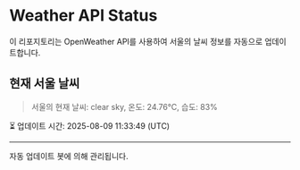 
# Weather API Status

이 리포지토리는 OpenWeather API를 사용하여 서울의 날씨 정보를 자동으로 업데이트합니다.

## 현재 서울 날씨
> 서울의 현재 날씨: clear sky, 온도: 24.76°C, 습도: 83%

⏳ 업데이트 시간: 2025-08-09 11:33:49 (UTC)

---
자동 업데이트 봇에 의해 관리됩니다.

